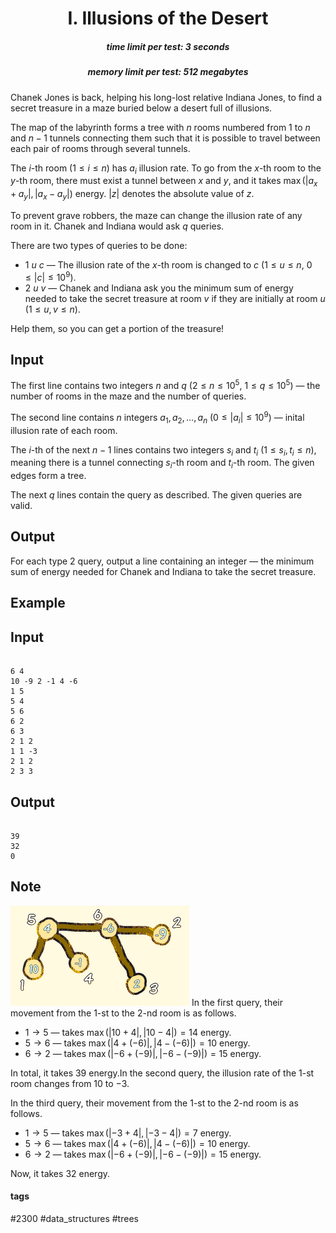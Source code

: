 <h1 style='text-align: center;'> I. Illusions of the Desert</h1>

<h5 style='text-align: center;'>time limit per test: 3 seconds</h5>
<h5 style='text-align: center;'>memory limit per test: 512 megabytes</h5>

Chanek Jones is back, helping his long-lost relative Indiana Jones, to find a secret treasure in a maze buried below a desert full of illusions.

The map of the labyrinth forms a tree with $n$ rooms numbered from $1$ to $n$ and $n - 1$ tunnels connecting them such that it is possible to travel between each pair of rooms through several tunnels.

The $i$-th room ($1 \leq i \leq n$) has $a_i$ illusion rate. To go from the $x$-th room to the $y$-th room, there must exist a tunnel between $x$ and $y$, and it takes $\max(|a_x + a_y|, |a_x - a_y|)$ energy. $|z|$ denotes the absolute value of $z$.

To prevent grave robbers, the maze can change the illusion rate of any room in it. Chanek and Indiana would ask $q$ queries.

There are two types of queries to be done:

* $1\ u\ c$ — The illusion rate of the $x$-th room is changed to $c$ ($1 \leq u \leq n$, $0 \leq |c| \leq 10^9$).
* $2\ u\ v$ — Chanek and Indiana ask you the minimum sum of energy needed to take the secret treasure at room $v$ if they are initially at room $u$ ($1 \leq u, v \leq n$).

Help them, so you can get a portion of the treasure!

## Input

The first line contains two integers $n$ and $q$ ($2 \leq n \leq 10^5$, $1 \leq q \leq 10^5$) — the number of rooms in the maze and the number of queries.

The second line contains $n$ integers $a_1, a_2, \ldots, a_n$ ($0 \leq |a_i| \leq 10^9$) — inital illusion rate of each room.

The $i$-th of the next $n-1$ lines contains two integers $s_i$ and $t_i$ ($1 \leq s_i, t_i \leq n$), meaning there is a tunnel connecting $s_i$-th room and $t_i$-th room. The given edges form a tree.

The next $q$ lines contain the query as described. The given queries are valid.

## Output

For each type $2$ query, output a line containing an integer — the minimum sum of energy needed for Chanek and Indiana to take the secret treasure.

## Example

## Input


```

6 4
10 -9 2 -1 4 -6
1 5
5 4
5 6
6 2
6 3
2 1 2
1 1 -3
2 1 2
2 3 3

```
## Output


```

39
32
0

```
## Note

 ![](images/c33c676ad3e6da4dd098c63ecbde8c71297df56e.png) In the first query, their movement from the $1$-st to the $2$-nd room is as follows.

* $1 \rightarrow 5$ — takes $\max(|10 + 4|, |10 - 4|) = 14$ energy.
* $5 \rightarrow 6$ — takes $\max(|4 + (-6)|, |4 - (-6)|) = 10$ energy.
* $6 \rightarrow 2$ — takes $\max(|-6 + (-9)|, |-6 - (-9)|) = 15$ energy.

 In total, it takes $39$ energy.In the second query, the illusion rate of the $1$-st room changes from $10$ to $-3$.

In the third query, their movement from the $1$-st to the $2$-nd room is as follows.

* $1 \rightarrow 5$ — takes $\max(|-3 + 4|, |-3 - 4|) = 7$ energy.
* $5 \rightarrow 6$ — takes $\max(|4 + (-6)|, |4 - (-6)|) = 10$ energy.
* $6 \rightarrow 2$ — takes $\max(|-6 + (-9)|, |-6 - (-9)|) = 15$ energy.

Now, it takes $32$ energy.



#### tags 

#2300 #data_structures #trees 